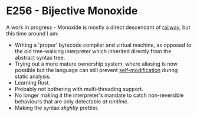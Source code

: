 # E256 - Bijective Monoxide

A work in progress - Monoxide is mostly a direct descendant of [railway](https://github.com/jndean/railway), but this time around I am:

- Writing a 'proper' bytecode compiler and virtual machine, as opposed to the old tree-walking interpreter which inherited directly from the abstract syntax tree.
- Trying out a more mature ownership system, where aliasing is now possible but the language can still prevent [self-modification](https://github.com/jndean/railway/wiki/Variables,-Data-and-Scope#self-modification-and-aliasing) during static analysis.
- Learning Rust.
- Probably not bothering with multi-threading support.
- No longer making it the interpreter's mandate to catch non-reversible behaviours that are only detectable *at runtime*.
- Making the syntax _slightly_ prettier.

